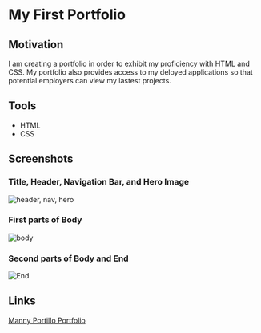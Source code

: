 # **My First Portfolio**

## Motivation

I am creating a portfolio in order to exhibit my proficiency with HTML and CSS. My portfolio also provides access to my deloyed applications so that potential employers can view my lastest projects.

## Tools

- HTML
- CSS

## Screenshots

### Title, Header, Navigation Bar, and Hero Image

![header, nav, hero](https://user-images.githubusercontent.com/83254086/119292187-1d790800-bc0d-11eb-8134-cedf765d274a.JPG)

### First parts of Body

![body](https://user-images.githubusercontent.com/83254086/119292236-37b2e600-bc0d-11eb-81b6-df84ec18c810.JPG)

### Second parts of Body and End

![End](https://user-images.githubusercontent.com/83254086/119292284-53b68780-bc0d-11eb-826d-d6529c35f2f8.JPG)

## Links

[Manny Portillo Portfolio](https://mannyportillo11.github.io/myPortfolio/)

